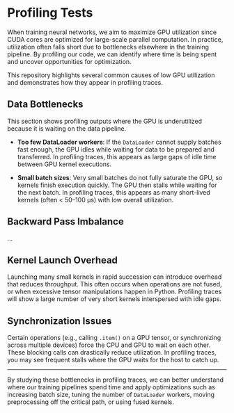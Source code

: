 # Profiling Tests

When training neural networks, we aim to maximize GPU utilization since CUDA cores are
optimized for large-scale parallel computation. In practice, utilization often falls
short due to bottlenecks elsewhere in the training pipeline. By profiling our code, we
can identify where time is being spent and uncover opportunities for optimization.

This repository highlights several common causes of low GPU utilization and
demonstrates how they appear in profiling traces.

## Data Bottlenecks

This section shows profiling outputs where the GPU is underutilized because it is
waiting on the data pipeline.

- **Too few DataLoader workers**: If the `DataLoader` cannot supply batches fast
  enough, the GPU idles while waiting for data to be prepared and transferred. In
  profiling traces, this appears as large gaps of idle time between GPU kernel
  executions.

- **Small batch sizes**: Very small batches do not fully saturate the GPU, so kernels
  finish execution quickly. The GPU then stalls while waiting for the next batch. In
  profiling traces, this appears as many short-lived kernels (often < 50–100 µs) with
  low overall utilization.

## Backward Pass Imbalance

...

## Kernel Launch Overhead

Launching many small kernels in rapid succession can introduce overhead that reduces
throughput. This often occurs when operations are not fused, or when excessive tensor
manipulations happen in Python. Profiling traces will show a large number of very
short kernels interspersed with idle gaps.

## Synchronization Issues

Certain operations (e.g., calling `.item()` on a GPU tensor, or synchronizing across
multiple devices) force the CPU and GPU to wait on each other. These blocking calls
can drastically reduce utilization. In profiling traces, you may see frequent stalls
where the GPU waits for the host to catch up.

---

By studying these bottlenecks in profiling traces, we can better understand where our
training pipelines spend time and apply optimizations such as increasing batch size,
tuning the number of `DataLoader` workers, moving preprocessing off the critical path,
or using fused kernels.
